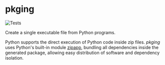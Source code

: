 # pkging

![Tests](https://github.com/julianolf/pkging/actions/workflows/ci.yml/badge.svg?event=push)

Create a single executable file from Python programs.

Python supports the direct execution of Python code inside zip files. _pkging_ uses Python's built-in module [zipapp](https://docs.python.org/3/library/zipapp.html), bundling all dependencies inside the generated package, allowing easy distribution of software and dependency isolation.
